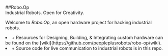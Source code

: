 ##Robo.Op<br/>Industrial Robots. Open for Creativity.


Welcome to _Robo.Op_, an open hardware project for hacking industrial robots.
<br/>
<li>    + Resources for Designing, Building, & Integrating custom hardware can be found on the [wiki](https://github.com/peopleplusrobots/robo-op/wiki).
<br/>
<li>    + Source code for live communication to industrial robots is in this repo.